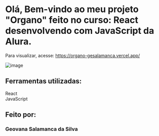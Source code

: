 # Olá, Bem-vindo ao meu projeto "Organo" feito no curso: React desenvolvendo com JavaScript da Alura.
 
 Para visualizar, acesse: https://organo-gesalamanca.vercel.app/
 
![image](https://github.com/gesalamanca/organo/assets/65085890/384cd6f1-a7fc-4176-b222-eead441dfbda)

## Ferramentas utilizadas:

React  
JavaScript

## Feito por:

### Geovana Salamanca da Silva

```

